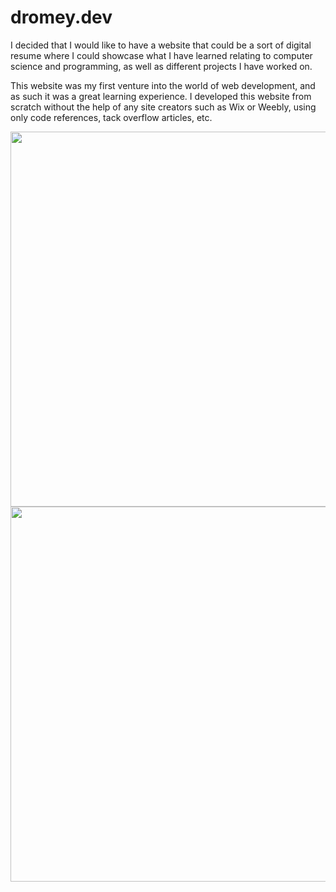 # dromey.dev

I decided that I would like to have a website that could be a sort of digital resume where I could showcase what I have learned relating to computer science and programming,
as well as different projects I have worked on.

This website was my first venture into the world of web development, and as such it was a great learning experience. I developed this website from scratch without the help of any 
site creators such as Wix or Weebly, using only code references, tack overflow articles, etc.

<img src = "https://cdn.discordapp.com/attachments/515337357348569088/835646193756667954/unknown.png" width = "600">
<img src = "https://cdn.discordapp.com/attachments/515337357348569088/835646430772199474/unknown.png" width = "600">
